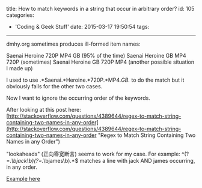 title: How to match keywords in a string that occur in arbitrary order?
id: 105
categories:
  - 'Coding &amp; Geek Stuff'
date: 2015-03-17 19:50:54
tags:
---

dmhy.org sometimes produces ill-formed item names:

Saenai Heroine 720P MP4 GB (95% of the time)
Saenai Heroine GB MP4 720P (sometimes)
Saenai Heroine GB 720P MP4 (another possible situation I made up)

I used to use .*Saenai.*Heroine.*720P.*MP4.*GB.* to do the match but it obviously fails for the other two cases.

Now I want to ignore the occurring order of the keywords.

After looking at this post here:
[http://stackoverflow.com/questions/4389644/regex-to-match-string-containing-two-names-in-any-order](http://stackoverflow.com/questions/4389644/regex-to-match-string-containing-two-names-in-any-order "Regex to Match String Containing Two Names in any Order")

"lookaheads" (正向零宽断言) seems to work for my case. For example:
<span class="lang:default decode:true crayon-inline">^(?=.*\bjack\b)(?=.*\bjames\b).*$</span> matches a line with jack AND james occurring, in any order.

[Example here](http://www.rubular.com/r/XzVf1NQtjX)